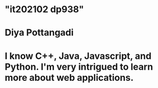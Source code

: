 # "it202102 dp938"
# Diya Pottangadi 
# I know C++, Java, Javascript, and Python. I'm very intrigued to learn more about web applications.  
